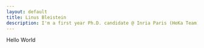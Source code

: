 ```yaml
---
layout: default
title: Linus Bleistein 
description: I'm a first year Ph.D. candidate @ Inria Paris (HeKa Team) and Université Paris-Sacly under the supervision of Agathe Guilloux and Anne-Sophie Jannot.
---
```


Hello World
